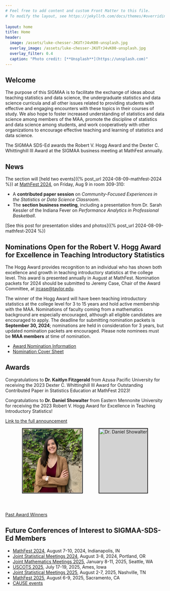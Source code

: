 ```yaml
---
# Feel free to add content and custom Front Matter to this file.
# To modify the layout, see https://jekyllrb.com/docs/themes/#overriding-theme-defaults

layout: home
title: Home
header:
  image: /assets/luke-chesser-JKUTrJ4vK00-unsplash.jpg
  overlay_image: /assets/luke-chesser-JKUTrJ4vK00-unsplash.jpg
  overlay_filter: 0.4
  caption: "Photo credit: [**Unsplash**](https://unsplash.com)"
---
```


## Welcome

The purpose of this SIGMAA is to facilitate the exchange of ideas about teaching statistics and data science, the undergraduate statistics and data science curricula and all other issues related to providing students with effective and engaging encounters with these topics in their courses of study.  We also hope to foster increased understanding of statistics and data science among members of the MAA, promote the discipline of statistics and data science among students, and work cooperatively with other organizations to encourage effective teaching and learning of statistics and data science.

The SIGMAA SDS-Ed awards the Robert V. Hogg Award and the Dexter C. Whittinghill III Award at the SIGMAA business meeting at MathFest annually.

## News

The section will [held two events]({% post_url 2024-08-09-mathfest-2024 %}) at [MathFest 2024](https://maa.org/meetings/maa-mathfest), on Friday, Aug 9 in room 309-310:

- A **contributed paper session** on *Community-Focused Experiences in the Statistics or Data Science Classroom*.
- The **section business meeting**, including a presentation from Dr. Sarah Kessler of the Indiana Fever on *Performance Analytics in Professional Basketball*.

[See this post for presentation slides and photos]({% post_url 2024-08-09-mathfest-2024 %})

## Nominations Open for the Robert V. Hogg Award for Excellence in Teaching Introductory Statistics

The Hogg Award provides recognition to an individual who has shown both excellence and growth in teaching introductory statistics at the college level. This award is presented annually in August at MathFest. Nomination packets for 2024 should be submitted to Jeremy Case, Chair of the Award Committee, at [jrcase@taylor.edu](mailto:jrcase@taylor.edu).

The winner of the Hogg Award will have been teaching introductory statistics at the college level for 3 to 15 years and hold active membership with the MAA. Nominations of faculty coming from a mathematics background are especially encouraged, although all eligible candidates are encouraged to apply. The deadline for submitting nomination packets is **September 30, 2024**; nominations are held in consideration for 3 years, but updated nomination packets are encouraged. Please note nominees must be **MAA members** at time of nomination.

- [Award Nomination Information](https://docs.google.com/document/d/1lQmHzuSOLMG9oN2qz0BoWBinmo8KUO6aC0W9Hkgu0cM/edit?usp=sharing)
- [Nomination Cover Sheet](/Hogg_award/SIGMAA-Award-Nomination-Cover-Sheet.pdf)

## Awards

Congratulations to **Dr. Kaitlyn Fitzgerald** from Azusa Pacific University for receiving the 2023 Dexter C. Whittinghill III Award for Outstanding Contributed Paper in Statistics Education at MathFest 2023!

Congratulations to **Dr. Daniel Showalter** from Eastern Mennonite University for receiving the 2023 Robert V. Hogg Award for Excellence in Teaching Introductory Statistics!

[Link to the full announcement](Hogg_award/Hogg-Announcement-Award-Announcement-2023b.docx)

<p style="display: flex; flex-direction: row; gap: 50px; height: 250px; justify-content: center"><img src="assets/Fitzgerald_Katie.jpeg" alt="Dr. Kaitlyn Fitzgerald" title="Dr. Kaitlyn Fitzgerald"  height="200" style="border: 2px solid #232222; padding: 1px; background-color: lightgray;">
<img src="assets/Showalter.jpg" alt="Dr. Daniel Showalter" title="Dr. Daniel Showalter"  height="200"  style="border: 2px solid #232222; padding: 1px; background-color: lightgray;"></p>

[Past Award Winners](/awards)

## Future Conferences of Interest to SIGMAA-SDS-Ed Members

- [MathFest 2024](https://maa.org/meetings/maa-mathfest), August 7-10, 2024, Indianapolis, IN
- [Joint Statistical Meetings 2024](https://ww2.amstat.org/meetings/jsm/2024/), August 3-8, 2024, Portland, OR
- [Joint Mathematics Meetings 2025](https://jointmathematicsmeetings.org/jmm), January 8-11, 2025, Seattle, WA
- [USCOTS 2025](https://www.causeweb.org/cause/uscots/uscots25), July 17-19, 2025, Ames, Iowa
- [Joint Statistical Meetings 2025](https://ww2.amstat.org/meetings/jsm/2025/), August 2-7, 2025, Nashville, TN
- [MathFest 2025](https://maa.org/meetings/maa-mathfest), August 6-9, 2025, Sacramento, CA
- [CAUSE events](https://causeweb.org/cause/events)

